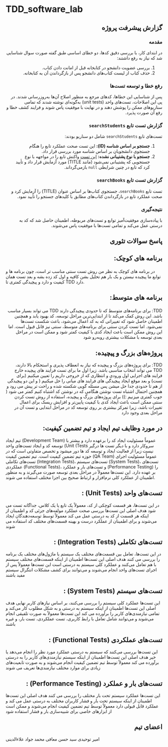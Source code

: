 
# TDD_software_lab
<div dir="rtl">

## گزارش پیشرفت پروژه

### مقدمه
در ابتدای کار، با بررسی دقیق کدها، دو خطای اساسی طبق گفته صورت سوال شناسایی شد که نیاز به رفع داشتند:

1. بررسی عضویت دانشجو در کتابخانه قبل از امانت دادن کتاب.
2. حذف کتاب از لیست کتاب‌های دانشجو پس از بازگرداندن آن به کتابخانه.

### رفع خطا و توسعه تست‌ها
پس از شناسایی این خطاها، کدهای مرجع به منظور اصلاح آن‌ها به‌روزرسانی شدند. در پی این اصلاحات، تست‌های واحد (unit tests) به‌گونه‌ای نوشته شدند که تمامی سناریوهای ممکن را پوشش دهند و در نهایت با موفقیت پاس شوند و فرایند کشف خطا و رفع آن صورت پذیرد.

### گزارش تست تابع `searchStudents`
تست‌های تابع `searchStudents` شامل دو سناریو بودند:
1. **جستجو بر اساس شناسه (ID):** این تست صحت عملکرد تابع را هنگام جستجوی دانشجویان بر اساس شناسه مورد بررسی قرار داد.
2. **جستجو با نوع پشتیبانی نشده:** [این تست]([url](https://github.com/sahm124/TDD_software_lab/blob/e7f49f43380a6b241861ad5e215dd366a0dc603e/src/test/java/LibraryTest.java#L65)) واکنش تابع را در مواجهه با نوع جستجویی که پشتیبانی نمی‌شود (مانند TITLE) مورد آزمایش قرار داد و تأیید کرد که تابع در چنین شرایطی `null` بازمی‌گرداند.

### گزارش تست تابع `searchBooks`
تست تابع `searchBooks`، جستجوی کتاب‌ها بر اساس عنوان (TITLE) را آزمایش کرد و صحت عملکرد تابع در بازگرداندن کتاب‌های مطابق با کلیدهای جستجو را تأیید نمود.

### نتیجه‌گیری
با پیاده‌سازی موفقیت‌آمیز توابع و تست‌های مربوطه، اطمینان حاصل شد که کد به درستی عمل می‌کند و تمامی تست‌ها با موفقیت پاس می‌شوند.

</div>

<h2 dir="rtl">
پاسخ سوالات تئوری
</h2>

<h2 dir="rtl">

برنامه های کوچک:
</h2>
<p dir="rtl">

در برنامه های کوچک به نظر من روش تست سنتی مناسب تر است، چون برنامه ها و توابع ما پیچیده نیستن و یک بار هم تحلیل بشن کافیه و اول کد زده بشه و بعد تست همان کیفیت و دارد و پیچیدگی کمتری تا TDD دارد.
</p>

<h2 dir="rtl">

برنامه های متوسط:
</h2>

<p dir="rtl">
TDD: برای برنامه‌های متوسط که تا حدودی پیچیدگی دارند TDD  می ‌تواند بسیار مناسب باشد. این روش کمک می‌کند تا از ابتدایی‌ترین مراحل توسعه، کد بهبود یابد و همچنین اطمینان حاصل شود که تغییراتی که به کد اعمال می‌شود، باعث شکست تست‌ها نمی‌شود. اما تست کردن سنتی برای برنامه‌های متوسط، سنتی نیز قابل قبول است. اما این روش ممکن است باعث ایجاد کدی با کیفیت کمتر شود و ممکن است در مراحل بعدی توسعه با مشکلات بیشتری روبه‌رو شود
</p>
<h2 dir="rtl">
پروژه‌های بزرگ و پیچیده:
</h2>
<p dir="rtl">
TDD: برای پروژه‌های بزرگ و پیچیده که نیاز به انعطاف پذیری و استحکام بالا دارند، TDD  می ‌تواند انتخاب مناسبی باشد. زیرا اول ما برای تست فرایند های پیچیده خارج فرایند های اجرایی اول ورودی و انتظاری که از خروجی داریم را تعیین میکنیم (برای تست) و بعد موقع ایجاد پیچیدگی های فرایند های میانی را حل میکنیم ( و این دو پیچیدگی از هم تا حدودی جدا حل میشن پس مسئله گویی شکسته شده و راحت تر پیش می رود و همچنین احتمال اشتباه تست نوشتن هنگامی که در نوشتن کد اشتباه کنیم کمتر می شود ( جوب کمتری میزنیم :))
برای پروژه‌های بزرگ و پیچیده، استفاده از روش تست کردن سنتی ممکن است باعث ایجاد کدی با کیفیت پایین‌تر و افزایش ریسک برای اعمال تغییرات باشد، زیرا تمرکز بیشتری بر روی توسعه کد در مراحل ابتدایی و تست آن در مراحل بعدی وجود دارد
</p>

<h2 dir="rtl">
در مورد وظایف تیم ایجاد و تیم تضمین کیفیت:
</h2>
<p dir="rtl">

تیم ایجاد (Development Team) عموماً مسئولیت ایجاد کد را برعهده دارد و بیشتر با توسعه کد و ایجاد تست‌های واحد (Unit      (Tests  سروکار دارد  و با دیگر تست ها درگیر نیست زیرا از فعالیت ایجاد و توسعه کد ها دور میشود و تخصص متفاوتی است که در حوزه تیم تضمین کیفیت است.
تیم تضمین کیفیت (QA Team) عموماً مسئولیت اجرای تست‌های تکاملی (Integration Tests)، تست‌های سیستم   (System Tests)، تست‌های عملکردی  (Functional Tests)، و تست‌های بار و عملکرد (Performance Testing) را بر عهده دارد. این تست‌ها معمولاً در مراحل بعدی توسعه صورت می‌گیرند و به منظور اطمینان از عملکرد کلی نرم‌افزار و ارتباط صحیح بین اجزا مختلف استفاده می ‌شوند.
</p>
<h2 dir="rtl">
تست‌های واحد  (Unit Tests) :
</h2>
<p dir="rtl">

در این تست‌ها، هر قسمت کوچکی از کد، معمولاً یک تابع یا یک کلاس، جداگانه تست می ‌شود
هدف اصلی این تست‌ها بررسی صحت عملکرد مولفه‌های جزئی کد و اطمینان از اینکه هر قسمت از کد به درستی عمل می‌  کند
معمولاً توسط توسعه‌دهندگان ایجاد می‌شوند و برای اطمینان از عملکرد درست و بهینه قسمت‌های مختلف کد استفاده می‌ شوند
</p>

<h2 dir="rtl">
تست‌های تکاملی (Integration Tests) :
</h2>
<p dir="rtl">

در این تست‌ها، تعامل بین قسمت‌های مختلف یک سیستم یا ماژول‌های مختلف یک برنامه را بررسی می ‌کنند
هدف اصلی این تست‌ها اطمینان از اینکه قسمت‌های مختلف سیستم با هم تعامل می‌کنند و عملکرد کلی سیستم به درستی است
این تست‌ها معمولاً پس از اجرای تست‌های واحد انجام می‌شوند و می‌توانند برای کشف مشکلات انتگرال سیستم مفید باشند
</p>
<h2 dir="rtl">
تست‌های سیستم  (System Tests) :
</h2>
<p dir="rtl">

این تست‌ها عملکرد کلی سیستم را بررسی می‌کنند، بر اساس نیازهای کاربر نهایی
هدف اصلی این تست‌ها اطمینان از اینکه سیستم به درستی و به شکل مطلوب کار می‌کند و تمامی نیازمندی‌های کاربر را برآورده می ‌کند
این تست‌ها معمولاً به صورت تلفیقی انجام می‌شوند و می‌توانند شامل تعامل با رابط کاربری، تست عملکردی، تست بار، و غیره باشند
</p>
<h2 dir="rtl">
تست‌های عملکردی  (Functional Tests) :
</h2>
<p dir="rtl">

این تست‌ها بررسی می‌کنند که سیستم به درستی عملکرد مورد نظر را انجام می‌دهد یا خیر
هدف اصلی این تست‌ها اطمینان از اینکه سیستم نیازمندی‌های کاربر را به درستی برآورده می‌ کند
معمولاً توسط تیم تضمین کیفیت انجام می‌شوند و به صورت تابعیت‌های زیادی برای موارد مختلف نیازمندی‌ها تعریف می‌ شوند
</p>
<h2 dir="rtl">
تست‌های بار و عملکرد  (Performance Testing) :
</h2>
<p dir="rtl">

این تست‌ها عملکرد سیستم تحت بار مختلف را بررسی می‌ کنند
هدف اصلی این تست‌ها اطمینان از اینکه سیستم تحت بار و فشار کاربران مختلف به درستی عمل می ‌کند و عملکرد قابل قبولی دارد
معمولاً توسط تیم تضمین کیفیت انجام می‌شوند و ممکن است از ابزارهای خاصی برای شبیه‌سازی بار و فشار استفاده شود
</p>

<h2 dir="rtl">
اعضای تیم
</h2>
<p dir="rtl">

امیر توحیدی
سید حسن معافی 
محمد جواد علاءالدینی
</p>
